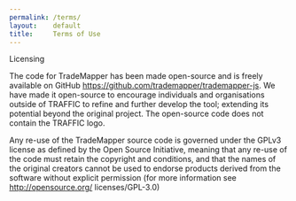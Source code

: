 ```yaml
---
permalink: /terms/
layout:    default
title:     Terms of Use
---
```


Licensing

The code for TradeMapper has been made open-source and is freely available on GitHub https://github.com/trademapper/trademapper-js. We have made it open-source to encourage individuals and organisations outside of TRAFFIC to refine and further develop the tool; extending its potential beyond the original project. The open-source code does not contain the TRAFFIC logo.

Any re-use of  the TradeMapper source code is governed under the GPLv3 license as defined by the Open Source Initiative, meaning that any re-use of the code must retain the copyright and conditions, and that the names of the original creators cannot be used to endorse products derived from the software without explicit permission (for more information see http://opensource.org/ licenses/GPL-3.0)
